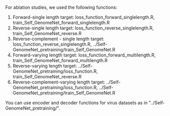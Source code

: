 For ablation studies, we used the following functions:

1. Forward-single length target: loss_function_forward_singlelength.R, train_Self_GenomeNet_forward_singlelength.R
2. Reverse-single length target: loss_function_reverse_singlelength.R, train_Self_GenomeNet_reverse.R
3. Reverse-complement - single length target: loss_function_reverse_singlelength.R, ../Self-GenomeNet_pretraining/train_Self_GenomeNet.R
4. Forward-varying length target: loss_function_forward_multilength.R, train_Self_GenomeNet_forward_multilength.R
5. Reverse-varying length target: ../Self-GenomeNet_pretraining/loss_function.R, train_Self_GenomeNet_reverse.R
6. Reverse-complement-varying length target: ../Self-GenomeNet_pretraining/loss_function.R, ../Self-GenomeNet_pretraining/train_Self_GenomeNet.R

You can use encoder and decoder functions for virus datasets as in "../Self-GenomeNet_pretraining/".
